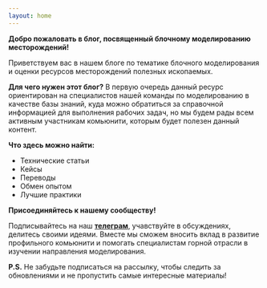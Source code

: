 ```yaml
---
layout: home
---
```


**Добро пожаловать в блог, посвященный блочному моделированию месторождений!**

Приветствуем вас в нашем блоге по тематике блочного моделирования и оценки ресурсов месторождений полезных ископаемых. 

**Для чего нужен этот блог?** В первую очередь данный ресурс ориентирован на специалистов нашей команды по моделированию в качестве базы знаний, куда можно обратиться за справочной информацией для выполнения рабочих задач, но мы будем рады всем активным участникам комьюнити, которым будет полезен данный контент.

**Что здесь можно найти:**
* Технические статьи
* Кейсы
* Переводы
* Обмен опытом
* Лучшие практики

**Присоединяйтесь к нашему сообществу!**

Подписывайтесь на наш [**телеграм**](https://t.me/mm_public_group "Перейти на канал"), учавствуйте в обсуждениях, делитесь своими идеями. Вместе мы сможем вносить вклад в развитие профильного комьюнити и помогать специалистам горной отрасли в изучении направления моделирования.

**P.S.** Не забудьте подписаться на рассылку, чтобы следить за обновлениями и не пропустить самые интересные материалы!